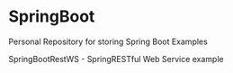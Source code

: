 # SpringBoot
Personal Repository for storing Spring Boot Examples


SpringBootRestWS - SpringRESTful Web Service example
